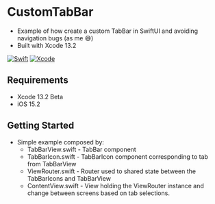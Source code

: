 # CustomTabBar
- Example of how create a custom TabBar in SwiftUI and avoiding navigation bugs (as me 😅)  
- Built with Xcode 13.2

[![Swift](https://img.shields.io/badge/Swift-5.1-orange.svg)](https://swift.org)
[![Xcode](https://img.shields.io/badge/Xcode-13.2-blue.svg)](https://developer.apple.com/xcode)


## Requirements
- Xcode 13.2 Beta
- iOS 15.2

## Getting Started

- Simple example composed by: 
    * TabBarView.swift - TabBar component
    * TabBarIcon.swift - TabBarIcon component corresponding to tab from TabBarView
    * ViewRouter.swift - Router used to shared state between the TabBarIcons and TabBarView
    * ContentView.swift - View holding the ViewRouter instance and change between screens based on tab selections.
